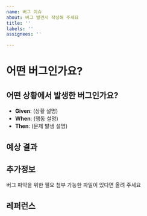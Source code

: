 ```yaml
---
name: 버그 이슈
about: 버그 발견시 작성해 주세요
title: ''
labels: ''
assignees: ''

---
```


# 어떤 버그인가요?
<!--- 어떤 버그인지 간결하게 설명해주세요 -->

##  어떤 상황에서 발생한 버그인가요?

<!--- (가능하면) Given-When-Then 형식으로 서술해주세요 -->

- **Given**: (상황 설명)
- **When**: (행동 설명)
- **Then**: (문제 발생 설명)

##  예상 결과

<!--- 예상했던 정상적인 결과가 어떤 것이었는지 설명해주세요 -->

##  추가정보
 버그 파악을 위한 필요 첨부 가능한 파일이 있다면 올려 주세요

## 레퍼런스
